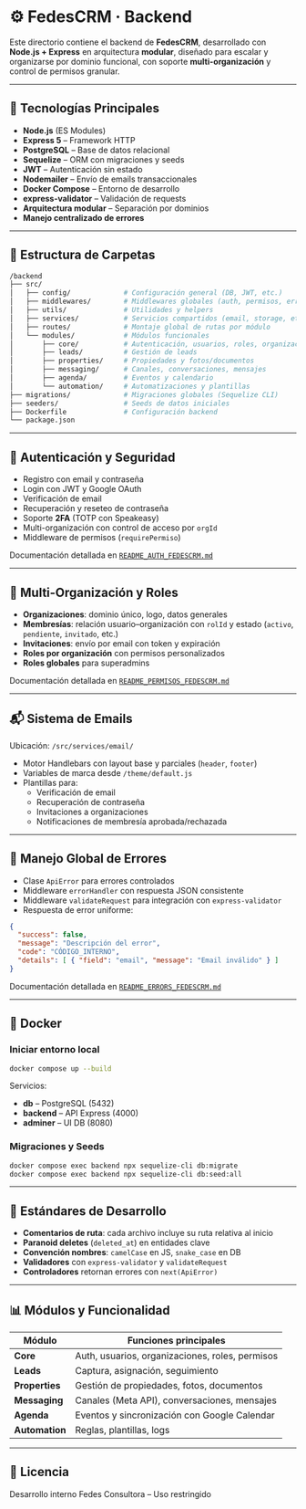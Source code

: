 # ⚙️ FedesCRM · Backend

Este directorio contiene el backend de **FedesCRM**, desarrollado con **Node.js + Express** en arquitectura **modular**, diseñado para escalar y organizarse por dominio funcional, con soporte **multi-organización** y control de permisos granular.

---

## 🚀 Tecnologías Principales

- **Node.js** (ES Modules)
- **Express 5** – Framework HTTP
- **PostgreSQL** – Base de datos relacional
- **Sequelize** – ORM con migraciones y seeds
- **JWT** – Autenticación sin estado
- **Nodemailer** – Envío de emails transaccionales
- **Docker Compose** – Entorno de desarrollo
- **express-validator** – Validación de requests
- **Arquitectura modular** – Separación por dominios
- **Manejo centralizado de errores**

---

## 📁 Estructura de Carpetas

```bash
/backend
├── src/
│   ├── config/             # Configuración general (DB, JWT, etc.)
│   ├── middlewares/        # Middlewares globales (auth, permisos, errores)
│   ├── utils/              # Utilidades y helpers
│   ├── services/           # Servicios compartidos (email, storage, etc.)
│   ├── routes/             # Montaje global de rutas por módulo
│   └── modules/            # Módulos funcionales
│       ├── core/           # Autenticación, usuarios, roles, organizaciones
│       ├── leads/          # Gestión de leads
│       ├── properties/     # Propiedades y fotos/documentos
│       ├── messaging/      # Canales, conversaciones, mensajes
│       ├── agenda/         # Eventos y calendario
│       └── automation/     # Automatizaciones y plantillas
├── migrations/             # Migraciones globales (Sequelize CLI)
├── seeders/                # Seeds de datos iniciales
├── Dockerfile              # Configuración backend
└── package.json
```

---

## 🔑 Autenticación y Seguridad

- Registro con email y contraseña
- Login con JWT y Google OAuth
- Verificación de email
- Recuperación y reseteo de contraseña
- Soporte **2FA** (TOTP con Speakeasy)
- Multi-organización con control de acceso por `orgId`
- Middleware de permisos (`requirePermiso`)

Documentación detallada en [`README_AUTH_FEDESCRM.md`](./README_AUTH_FEDESCRM.md)

---

## 🏢 Multi-Organización y Roles

- **Organizaciones**: dominio único, logo, datos generales
- **Membresías**: relación usuario–organización con `rolId` y estado (`activo`, `pendiente`, `invitado`, etc.)
- **Invitaciones**: envío por email con token y expiración
- **Roles por organización** con permisos personalizados
- **Roles globales** para superadmins

Documentación detallada en [`README_PERMISOS_FEDESCRM.md`](./README_PERMISOS_FEDESCRM.md)

---

## 📬 Sistema de Emails

Ubicación: `/src/services/email/`

- Motor Handlebars con layout base y parciales (`header`, `footer`)
- Variables de marca desde `/theme/default.js`
- Plantillas para:
  - Verificación de email
  - Recuperación de contraseña
  - Invitaciones a organizaciones
  - Notificaciones de membresía aprobada/rechazada

---

## 🧩 Manejo Global de Errores

- Clase `ApiError` para errores controlados
- Middleware `errorHandler` con respuesta JSON consistente
- Middleware `validateRequest` para integración con `express-validator`
- Respuesta de error uniforme:

```json
{
  "success": false,
  "message": "Descripción del error",
  "code": "CÓDIGO_INTERNO",
  "details": [ { "field": "email", "message": "Email inválido" } ]
}
```

Documentación detallada en [`README_ERRORS_FEDESCRM.md`](./README_ERRORS_FEDESCRM.md)

---

## 🐳 Docker

### Iniciar entorno local

```bash
docker compose up --build
```

Servicios:

- **db** – PostgreSQL (5432)
- **backend** – API Express (4000)
- **adminer** – UI DB (8080)

### Migraciones y Seeds

```bash
docker compose exec backend npx sequelize-cli db:migrate
docker compose exec backend npx sequelize-cli db:seed:all
```

---

## 📌 Estándares de Desarrollo

- **Comentarios de ruta**: cada archivo incluye su ruta relativa al inicio
- **Paranoid deletes** (`deleted_at`) en entidades clave
- **Convención nombres**: `camelCase` en JS, `snake_case` en DB
- **Validadores** con `express-validator` y `validateRequest`
- **Controladores** retornan errores con `next(ApiError)`

---

## 📊 Módulos y Funcionalidad

| Módulo       | Funciones principales |
|--------------|----------------------|
| **Core**     | Auth, usuarios, organizaciones, roles, permisos |
| **Leads**    | Captura, asignación, seguimiento |
| **Properties** | Gestión de propiedades, fotos, documentos |
| **Messaging** | Canales (Meta API), conversaciones, mensajes |
| **Agenda**   | Eventos y sincronización con Google Calendar |
| **Automation** | Reglas, plantillas, logs |

---

## 📜 Licencia

Desarrollo interno Fedes Consultora – Uso restringido
